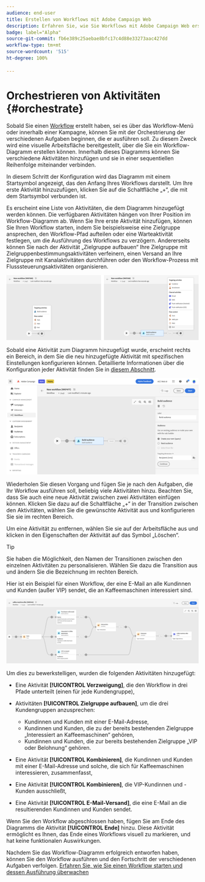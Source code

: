 ```yaml
---
audience: end-user
title: Erstellen von Workflows mit Adobe Campaign Web
description: Erfahren Sie, wie Sie Workflows mit Adobe Campaign Web erstellen
badge: label="Alpha"
source-git-commit: fb6e389c25aebae8bfc17c4d88e33273aac427dd
workflow-type: tm+mt
source-wordcount: '515'
ht-degree: 100%

---
```



# Orchestrieren von Aktivitäten {#orchestrate}

Sobald Sie einen [Workflow](create-workflow.md) erstellt haben, sei es über das Workflow-Menü oder innerhalb einer Kampagne, können Sie mit der Orchestrierung der verschiedenen Aufgaben beginnen, die er ausführen soll. Zu diesem Zweck wird eine visuelle Arbeitsfläche bereitgestellt, über die Sie ein Workflow-Diagramm erstellen können. Innerhalb dieses Diagramms können Sie verschiedene Aktivitäten hinzufügen und sie in einer sequentiellen Reihenfolge miteinander verbinden.

In diesem Schritt der Konfiguration wird das Diagramm mit einem Startsymbol angezeigt, das den Anfang Ihres Workflows darstellt. Um Ihre erste Aktivität hinzuzufügen, klicken Sie auf die Schaltfläche „+“, die mit dem Startsymbol verbunden ist.

Es erscheint eine Liste von Aktivitäten, die dem Diagramm hinzugefügt werden können. Die verfügbaren Aktivitäten hängen von Ihrer Position im Workflow-Diagramm ab. Wenn Sie Ihre erste Aktivität hinzufügen, können Sie Ihren Workflow starten, indem Sie beispielsweise eine Zielgruppe ansprechen, den Workflow-Pfad aufteilen oder eine Warteaktivität festlegen, um die Ausführung des Workflows zu verzögern. Andererseits können Sie nach der Aktivität „Zielgruppe aufbauen“ Ihre Zielgruppe mit Zielgruppenbestimmungsaktivitäten verfeinern, einen Versand an Ihre Zielgruppe mit Kanalaktivitäten durchführen oder den Workflow-Prozess mit Flusssteuerungsaktivitäten organisieren.

![](assets/workflow-start.png)

Sobald eine Aktivität zum Diagramm hinzugefügt wurde, erscheint rechts ein Bereich, in dem Sie die neu hinzugefügte Aktivität mit spezifischen Einstellungen konfigurieren können. Detaillierte Informationen über die Konfiguration jeder Aktivität finden Sie in [diesem Abschnitt](activities/about-activities.md).

![](assets/workflow-configure-activities.png)

Wiederholen Sie diesen Vorgang und fügen Sie je nach den Aufgaben, die Ihr Workflow ausführen soll, beliebig viele Aktivitäten hinzu. Beachten Sie, dass Sie auch eine neue Aktivität zwischen zwei Aktivitäten einfügen können. Klicken Sie dazu auf die Schaltfläche „+“ in der Transition zwischen den Aktivitäten, wählen Sie die gewünschte Aktivität aus und konfigurieren Sie sie im rechten Bereich.

Um eine Aktivität zu entfernen, wählen Sie sie auf der Arbeitsfläche aus und klicken in den Eigenschaften der Aktivität auf das Symbol „Löschen“.

>[!TIP]
>
>Sie haben die Möglichkeit, den Namen der Transitionen zwischen den einzelnen Aktivitäten zu personalisieren. Wählen Sie dazu die Transition aus und ändern Sie die Bezeichnung im rechten Bereich.

Hier ist ein Beispiel für einen Workflow, der eine E-Mail an alle Kundinnen und Kunden (außer VIP) sendet, die an Kaffeemaschinen interessiert sind.

![](assets/workflow-example.png)

Um dies zu bewerkstelligen, wurden die folgenden Aktivitäten hinzugefügt:

* Eine Aktivität **[!UICONTROL Verzweigung]**, die den Workflow in drei Pfade unterteilt (einen für jede Kundengruppe),
* Aktivitäten **[!UICONTROL Zielgruppe aufbauen]**, um die drei Kundengruppen anzusprechen:

   * Kundinnen und Kunden mit einer E-Mail-Adresse,
   * Kundinnen und Kunden, die zu der bereits bestehenden Zielgruppe „Interessiert an Kaffeemaschinen“ gehören,
   * Kundinnen und Kunden, die zur bereits bestehenden Zielgruppe „VIP oder Belohnung“ gehören.

* Eine Aktivität **[!UICONTROL Kombinieren]**, die Kundinnen und Kunden mit einer E-Mail-Adresse und solche, die sich für Kaffeemaschinen interessieren, zusammenfasst,
* Eine Aktivität **[!UICONTROL Kombinieren]**, die VIP-Kundinnen und -Kunden ausschließt,
* Eine Aktivität **[!UICONTROL E-Mail-Versand]**, die eine E-Mail an die resultierenden Kundinnen und Kunden sendet.

Wenn Sie den Workflow abgeschlossen haben, fügen Sie am Ende des Diagramms die Aktivität **[!UICONTROL Ende]** hinzu. Diese Aktivität ermöglicht es Ihnen, das Ende eines Workflows visuell zu markieren, und hat keine funktionalen Auswirkungen.

Nachdem Sie das Workflow-Diagramm erfolgreich entworfen haben, können Sie den Workflow ausführen und den Fortschritt der verschiedenen Aufgaben verfolgen. [Erfahren Sie, wie Sie einen Workflow starten und dessen Ausführung überwachen](start-monitor-workflows.md)
